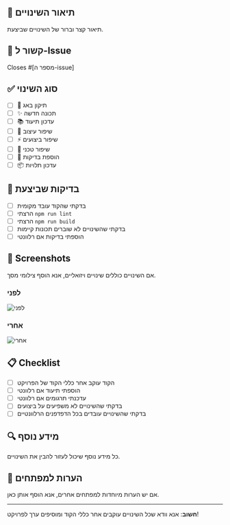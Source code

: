 ## 📝 תיאור השינויים

תיאור קצר וברור של השינויים שביצעת.

## 🔗 קשור ל-Issue

Closes #[מספר ה-issue]

## ✅ סוג השינוי

- [ ] 🐛 תיקון באג
- [ ] ✨ תכונה חדשה
- [ ] 📚 עדכון תיעוד
- [ ] 🎨 שיפור עיצוב
- [ ] ⚡ שיפור ביצועים
- [ ] 🔧 שיפור טכני
- [ ] 🧪 הוספת בדיקות
- [ ] 📦 עדכון תלויות

## 🧪 בדיקות שביצעת

- [ ] בדקתי שהקוד עובד מקומית
- [ ] הרצתי `npm run lint`
- [ ] הרצתי `npm run build`
- [ ] בדקתי שהשינויים לא שוברים תכונות קיימות
- [ ] הוספתי בדיקות אם רלוונטי

## 📸 Screenshots

אם השינויים כוללים שינויים ויזואליים, אנא הוסף צילומי מסך.

### לפני
![לפני](url-לצילום-מסך)

### אחרי
![אחרי](url-לצילום-מסך)

## 📋 Checklist

- [ ] הקוד עוקב אחר כללי הקוד של הפרויקט
- [ ] הוספתי תיעוד אם רלוונטי
- [ ] עדכנתי תרגומים אם רלוונטי
- [ ] בדקתי שהשינויים לא משפיעים על ביצועים
- [ ] בדקתי שהשינויים עובדים בכל הדפדפנים הרלוונטיים

## 🔍 מידע נוסף

כל מידע נוסף שיכול לעזור להבין את השינויים.

## 📝 הערות למפתחים

אם יש הערות מיוחדות למפתחים אחרים, אנא הוסף אותן כאן.

---

**חשוב**: אנא וודא שכל השינויים עוקבים אחר כללי הקוד ומוסיפים ערך לפרויקט!